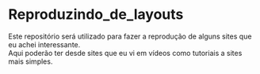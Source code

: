 # Reproduzindo_de_layouts

Este repositório será utilizado para fazer a reprodução de alguns sites que eu achei interessante.<br>
Aqui poderão ter desde sites que eu vi em vídeos como tutoriais a sites mais simples.
